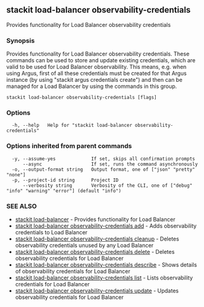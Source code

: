 ## stackit load-balancer observability-credentials

Provides functionality for Load Balancer observability credentials

### Synopsis

Provides functionality for Load Balancer observability credentials. These commands can be used to store and update existing credentials, which are valid to be used for Load Balancer observability. This means, e.g. when using Argus, first of all these credentials must be created for that Argus instance (by using "stackit argus credentials create") and then can be managed for a Load Balancer by using the commands in this group.

```
stackit load-balancer observability-credentials [flags]
```

### Options

```
  -h, --help   Help for "stackit load-balancer observability-credentials"
```

### Options inherited from parent commands

```
  -y, --assume-yes             If set, skips all confirmation prompts
      --async                  If set, runs the command asynchronously
  -o, --output-format string   Output format, one of ["json" "pretty" "none"]
  -p, --project-id string      Project ID
      --verbosity string       Verbosity of the CLI, one of ["debug" "info" "warning" "error"] (default "info")
```

### SEE ALSO

* [stackit load-balancer](./stackit_load-balancer.md)	 - Provides functionality for Load Balancer
* [stackit load-balancer observability-credentials add](./stackit_load-balancer_observability-credentials_add.md)	 - Adds observability credentials to Load Balancer
* [stackit load-balancer observability-credentials cleanup](./stackit_load-balancer_observability-credentials_cleanup.md)	 - Deletes observability credentials unused by any Load Balancer
* [stackit load-balancer observability-credentials delete](./stackit_load-balancer_observability-credentials_delete.md)	 - Deletes observability credentials for Load Balancer
* [stackit load-balancer observability-credentials describe](./stackit_load-balancer_observability-credentials_describe.md)	 - Shows details of observability credentials for Load Balancer
* [stackit load-balancer observability-credentials list](./stackit_load-balancer_observability-credentials_list.md)	 - Lists observability credentials for Load Balancer
* [stackit load-balancer observability-credentials update](./stackit_load-balancer_observability-credentials_update.md)	 - Updates observability credentials for Load Balancer

